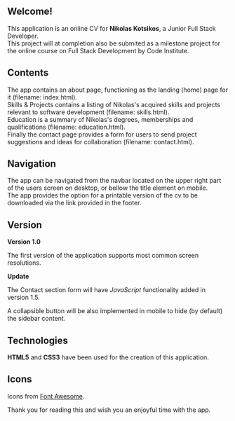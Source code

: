 ## Welcome! 
This application is an online CV for <strong>Nikolas Kotsikos</strong>, a Junior Full Stack Developer. <br/>
This project will at completion also be submited as a milestone project for the online course on Full Stack Development by Code Institute.<br/>

## Contents

The app contains an about page, functioning as the landing (home) page for it (filename: index.html). <br/>
Skills & Projects contains a listing of Nikolas's acquired skills and projects relevant to software development (filename: skills.html). <br/>
Education is a summary of Nikolas's degrees, memberships and qualifications (filename: education.html). <br/>
Finally the contact page provides a form for users to send project suggestions and ideas for collaboration (filename: contact.html). <br/>

## Navigation

The app can be navigated from the navbar located on the upper right part of the users screen on desktop, or bellow the title element on mobile.<br/>
The app provides the option for a printable version of the cv to be downloaded via the link provided in the footer.

## Version

<strong>Version 1.0</strong>

The first version of the application supports most common screen resolutions.

<strong>Update</strong>

The Contact section form will have <em>JavaScript</em> functionality added in version 1.5.

A collapsible button will be also implemented in mobile to hide (by default) the sidebar content.
 
## Technologies

<strong>HTML5</strong> and <strong>CSS3</strong> have been used for the creation of this application.

## Icons

Icons from <a href="https://www.fontawesome.com" title="Font Awesome">Font Awesome</a>.

Thank you for reading this and wish you an enjoyful time with the app.
